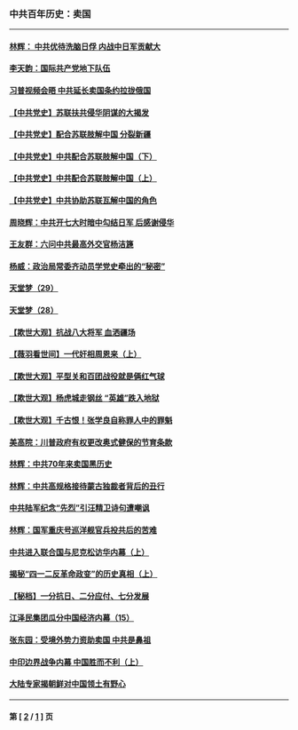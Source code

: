 ### 中共百年历史：卖国
---
#### [林辉： 中共优待洗脑日俘 内战中日军贡献大](../../pages/nf1176117/n13624644.md?08040430) 
#### [李天韵：国际共产党地下队伍](../../pages/nf1176117/n13611808.md?08040430) 
#### [习普视频会晤 中共延长卖国条约拉拢俄国](../../pages/nf1176117/n13060971.md?08040430) 
#### [【中共党史】苏联扶共侵华阴谋的大揭发](../../pages/nf1176117/n13056050.md?08040430) 
#### [【中共党史】配合苏联肢解中国 分裂新疆](../../pages/nf1176117/n13040700.md?08040430) 
#### [【中共党史】中共配合苏联肢解中国（下）](../../pages/nf1176117/n13035660.md?08040430) 
#### [【中共党史】中共配合苏联肢解中国（上）](../../pages/nf1176117/n13030262.md?08040430) 
#### [【中共党史】中共协助苏联瓦解中国的角色](../../pages/nf1176117/n13018109.md?08040430) 
#### [周晓辉：中共开七大时暗中勾结日军 后感谢侵华](../../pages/nf1176117/n12921960.md?08040430) 
#### [王友群：六问中共最高外交官杨洁篪](../../pages/nf1176117/n12836495.md?08040430) 
#### [杨威：政治局常委齐动员学党史牵出的“秘密”](../../pages/nf1176117/n12764642.md?08040430) 
#### [天堂梦（29）](../../pages/nf1176117/n12408465.md?08040430) 
#### [天堂梦（28）](../../pages/nf1176117/n12408309.md?08040430) 
#### [【欺世大观】抗战八大将军 血洒疆场](../../pages/nf1176117/n12357044.md?08040430) 
#### [【薇羽看世间】一代奸相周恩来（上）](../../pages/nf1176117/n12401109.md?08040430) 
#### [【欺世大观】平型关和百团战役就是俩红气球](../../pages/nf1176117/n12359157.md?08040430) 
#### [【欺世大观】杨虎城走钢丝 “英雄”跌入地狱](../../pages/nf1176117/n12358840.md?08040430) 
#### [【欺世大观】千古恨！张学良自称罪人中的罪魁](../../pages/nf1176117/n12358629.md?08040430) 
#### [美高院：川普政府有权更改奥式健保的节育条款](../../pages/nf1176117/n12242171.md?08040430) 
#### [林辉：中共70年来卖国黑历史](../../pages/nf1176117/n11552181.md?08040430) 
#### [林辉：中共高规格接待蒙古独裁者背后的丑行](../../pages/nf1176117/n11225005.md?08040430) 
#### [中共陆军纪念“先烈”引汪精卫诗句遭嘲讽](../../pages/nf1176117/n11153345.md?08040430) 
#### [林辉：国军重庆号巡洋舰官兵投共后的苦难](../../pages/nf1176117/n10997801.md?08040430) 
#### [中共进入联合国与尼克松访华内幕（上）](../../pages/nf1176117/n10138788.md?08040430) 
#### [揭秘“四一二反革命政变”的历史真相（上）](../../pages/nf1176117/n9996650.md?08040430) 
#### [【秘档】一分抗日、二分应付、七分发展](../../pages/nf1176117/n9331484.md?08040430) 
#### [江泽民集团瓜分中国经济内幕（15）](../../pages/nf1176117/n9268584.md?08040430) 
#### [张东园：受境外势力资助卖国 中共是鼻祖](../../pages/nf1176117/n9272480.md?08040430) 
#### [中印边界战争内幕 中国胜而不利（上）](../../pages/nf1176117/n9252458.md?08040430) 
#### [大陆专家揭朝鲜对中国领土有野心](../../pages/nf1176117/n9074056.md?08040430) 

---
#### 第 [ [2](./2.md?08040430) / [1](./1.md?08040430) ] 页
